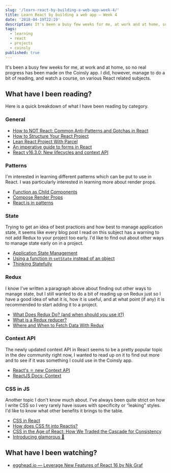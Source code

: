 ```yaml
---
slug: '/learn-react-by-building-a-web-app-week-4/'
title: Learn React by building a web app — Week 4
date: '2018-04-19T22:19'
description: It's been a busy few weeks for me, at work and at home, so no real progress has been made on the Coinsly app. I did, however, manage to do a bit of reading, and watch a course, on various React related subjects.
tags:
  - learning
  - react
  - projects
  - coinsly
published: true
---
```


It's been a busy few weeks for me, at work and at home, so no real progress has been made on the Coinsly app. I did, however, manage to do a bit of reading, and watch a course, on various React related subjects.

## What have I been reading?

Here is a quick breakdown of what I have been reading by category.

### General

- [How to NOT React: Common Anti-Patterns and Gotchas in React](https://codeburst.io/how-to-not-react-common-anti-patterns-and-gotchas-in-react-40141fe0dcd)
- [How to Structure Your React Project](https://daveceddia.com/react-project-structure/)
- [Lean React Project With Parcel](https://medium.com/dailyjs/lean-react-project-with-parcel-a6ffe0fac0d2)
- [An imperative guide to forms in React](https://blog.logrocket.com/an-imperative-guide-to-forms-in-react-927d9670170a)
- [React v16.3.0: New lifecycles and context API](https://reactjs.org/blog/2018/03/29/react-v-16-3.html)

### Patterns

I'm interested in learning different patterns which can be put to use in React. I was particularly interested in learning more about render props.

- [Function as Child Components](https://medium.com/merrickchristensen/function-as-child-components-5f3920a9ace9)
- [Compose Render Props](https://blog.kentcdodds.com/compose-render-props-46cf491e9d19)
- [React.js in patterns](http://krasimirtsonev.com/blog/article/react-js-in-design-patterns)

### State

Trying to get an idea of best practices and how best to manage application state, it seems like every blog post I read on this subject has a warning to not add Redux to your project too early. I'd like to find out about other ways to manage state early on in a project.

- [Application State Management](https://blog.kentcdodds.com/application-state-management-66de608ccb24)
- [Using a function in `setState` instead of an object](https://medium.com/@wisecobbler/using-a-function-in-setstate-instead-of-an-object-1f5cfd6e55d1)
- [Thinking Statefully](https://daveceddia.com/thinking-statefully/)

### Redux

I know I've written a paragraph above about finding out other ways to manage state, but I still wanted to do a bit of reading up on Redux just so I have a good idea of what it is, how it is useful, and at what point (if any) it is recommended to start adding it to a project.

- [What Does Redux Do? (and when should you use it?)](https://daveceddia.com/what-does-redux-do/)
- [What is a Redux reducer?](https://daveceddia.com/what-is-a-reducer/)
- [Where and When to Fetch Data With Redux](https://daveceddia.com/where-fetch-data-redux/)

### Context API

The newly updated context API in React seems to be a pretty popular topic in the dev community right now, I wanted to read up on it to find out more and to see if it was something I could use in the Coinsly app.

- [React's ⚛️ new Context API](https://medium.com/dailyjs/reacts-%EF%B8%8F-new-context-api-70c9fe01596b)
- [ReactJS Docs: Context](https://reactjs.org/docs/context.html)

### CSS in JS

Another topic I don't know much about. I've always been quite strict on how I write CSS so I very rarely have issues with specificity or “leaking” styles. I'd like to know what other benefits it brings to the table.

- [CSS in React](https://alligator.io/react/react-css/)
- [How does CSS fit into Reactjs?](https://hackernoon.com/how-does-css-fit-into-react-5a4aa4840135)
- [CSS in the Age of React: How We Traded the Cascade for Consistency](https://engineeringblog.yelp.com/2018/03/css-in-the-age-of-react.html)
- [Introducing glamorous 💄](https://blog.kentcdodds.com/introducing-glamorous-fb3c9f4ed20e)

## What have I been watching?

- [egghead.io — Leverage New Features of React 16 by Nik Graf](https://egghead.io/courses/leverage-new-features-of-react-16)
